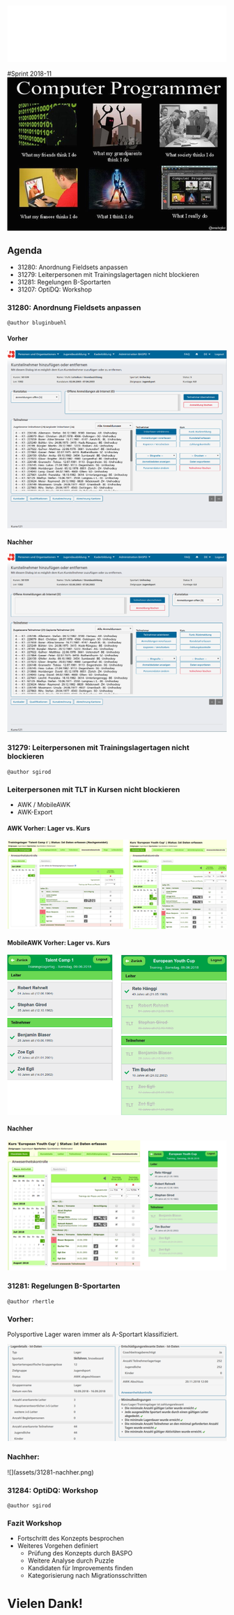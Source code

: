 
![Puzzle ITC Logo](lib/img/puzzle_tagline_bg_rgb.svg)
<!-- .slide: class="master01" -->

<!-- section -->
<!-- .slide: class="master02" -->

#Sprint 2018-11
![Puzzle ITC Logo](assets/meme.jpg)

<!-- section -->
<!-- .slide: class="master03" -->

## Agenda

* 31280: Anordnung Fieldsets anpassen
* 31279: Leiterpersonen mit Trainingslagertagen nicht blockieren
* 31281: Regelungen B-Sportarten
* 31207: OptiDQ: Workshop

<!-- section -->
<!-- .slide: class="master03" -->

### 31280: Anordnung Fieldsets anpassen

```
@author bluginbuehl
```

<!-- slide -->
<!-- .slide: class="master04" -->

#### Vorher

![](assets/kursv121-alt.png)

<!-- slide -->
<!-- .slide: class="master04" -->

#### Nachher

![](assets/kursv121-new.png)

<!-- section -->
<!-- .slide: class="master03" -->

### 31279: Leiterpersonen mit Trainingslagertagen nicht blockieren

```
@author sgirod
```

<!-- slide -->
<!-- .slide: class="master04" -->

### Leiterpersonen mit TLT in Kursen nicht blockieren

* AWK / MobileAWK
* AWK-Export


<!-- slide -->
<!-- .slide: class="master04" -->

#### AWK Vorher: Lager vs. Kurs

![](assets/awk-vorher.png)

<!-- slide -->
<!-- .slide: class="master04" -->

#### MobileAWK Vorher: Lager vs. Kurs

![](assets/mAwk-vorher.png)

<!-- slide -->
<!-- .slide: class="master04" -->

#### Nachher

![](assets/awk-kurs-nacher.png)

<!-- section -->
<!-- .slide: class="master03" -->
### 31281: Regelungen B-Sportarten

```
@author rhertle
```

<!-- slide -->
<!-- .slide: class="master04" -->

### Vorher:
Polysportive Lager waren immer als A-Sportart klassifiziert.

![](assets/31281-vorher.png)

<!-- slide -->
<!-- .slide: class="master05" -->

### Nachher:

<div>![](assets/31281-nachher.png)</div>


<!-- section -->
<!-- .slide: class="master03" -->

### 31284: OptiDQ: Workshop 

```
@author sgirod
```

<!-- slide -->
<!-- .slide: class="master04" -->

### Fazit Workshop

* Fortschritt des Konzepts besprochen
* Weiteres Vorgehen definiert
    - Prüfung des Konzepts durch BASPO
    - Weitere Analyse durch Puzzle
    - Kandidaten für Improvements finden
    - Kategorisierung nach Migrationsschritten
     


<!-- section -->
<!-- .slide: class="master01" -->

# Vielen Dank!
